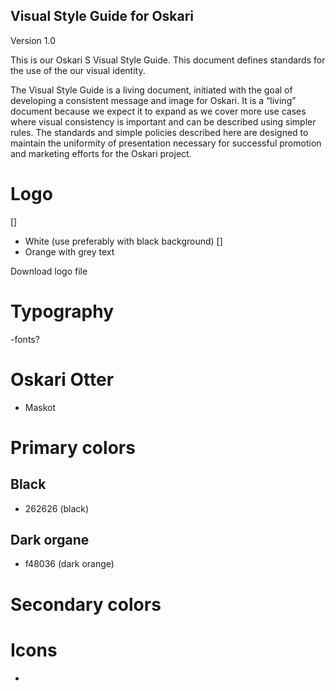 ## Visual Style Guide for Oskari

Version 1.0

This is our Oskari S Visual Style Guide. This document defines standards for the use of the our visual identity.

The Visual Style Guide is a living document, initiated with the goal of developing a consistent message and image for Oskari. It is a “living” document because we expect it to expand as we cover more use cases where visual consistency is important and can be described using simpler rules. The standards and simple policies described here are designed to maintain the uniformity of presentation necessary for successful promotion and marketing efforts for the Oskari project.

# Logo
[]
- White (use preferably with black background)
[]
- Orange with grey text

Download logo file

# Typography

-fonts?

# Oskari Otter
- Maskot

# Primary colors

## Black
- 262626 (black)

## Dark organe
- f48036 (dark orange)

# Secondary colors

# Icons
- 
